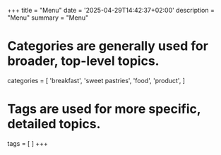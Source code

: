 +++
title = "Menu"
date = '2025-04-29T14:42:37+02:00'
description = "Menu"
summary = "Menu"
# Categories are generally used for broader, top-level topics.
categories = [
 'breakfast',
 'sweet pastries',
 'food',
 'product',
]
# Tags are used for more specific, detailed topics.
tags = [
]
+++
